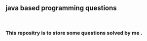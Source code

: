 ## java based programming questions 
<br>
<h3>This repositry is to store some questions solved by me . </h3>
